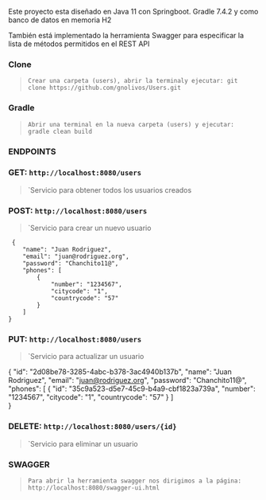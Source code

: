 
Este proyecto esta diseñado en Java 11 con Springboot.
Gradle 7.4.2 y como banco de datos en memoria H2

También está implementado la herramienta Swagger para especificar la lista de métodos permitidos en el REST API


### Clone
 > `Crear una carpeta (users), abrir la terminaly ejecutar: git clone https://github.com/gnolivos/Users.git`

### Gradle
 > `Abrir una terminal en la nueva carpeta (users) y ejecutar: gradle clean build`  

### ENDPOINTS

### GET: 	`http://localhost:8080/users`
 > `Servicio para obtener todos los usuarios creados
 
### POST: 	`http://localhost:8080/users`
 > `Servicio para crear un nuevo usuario
 
     {
        "name": "Juan Rodriguez",
        "email": "juan@rodriguez.org",
        "password": "Chanchito11@",
        "phones": [
            {
                "number": "1234567",
                "citycode": "1",
                "countrycode": "57"
            }
        ]   
    }
    
### PUT: 	`http://localhost:8080/users`
 > `Servicio para actualizar un usuario
 	 
   {
        "id": "2d08be78-3285-4abc-b378-3ac4940b137b",
        "name": "Juan Rodriguez",
        "email": "juan@rodriguez.org",
        "password": "Chanchito11@",
        "phones": [
            {
                "id": "35c9a523-d5e7-45c9-b4a9-cbf1823a739a",
                "number": "1234567",
                "citycode": "1",
                "countrycode": "57"
            }
        ]   
    }
    
### DELETE: 	`http://localhost:8080/users/{id}`
 > `Servicio para eliminar un usuario

### SWAGGER
 > `Para abrir la herramienta swagger nos dirigimos a la página: http://localhost:8080/swagger-ui.html`
